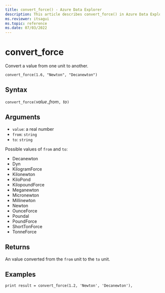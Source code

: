 ```yaml
---
title: convert_force() - Azure Data Explorer
description: This article describes convert_force() in Azure Data Explorer.
ms.reviewer: itsagui
ms.topic: reference
ms.date: 07/03/2022
---
```

# convert_force

Convert a value from one unit to another.

```kusto
convert_force(1.6, "Newton", "Decanewton")
```

## Syntax

`convert_force(`*value*`,`*from*`, `*to*`)`

## Arguments

* `value`: a real number
* `from`: `string`
* `to`: `string`

Possible values of `from` and `to`: 
* Decanewton
* Dyn
* KilogramForce
* Kilonewton
* KiloPond
* KilopoundForce
* Meganewton
* Micronewton
* Millinewton
* Newton
* OunceForce
* Poundal
* PoundForce
* ShortTonForce
* TonneForce

## Returns

An value converted from the `from` unit to the `to` unit.

## Examples

```kusto
print result = convert_force(1.2, 'Newton', 'Decanewton'),
```

